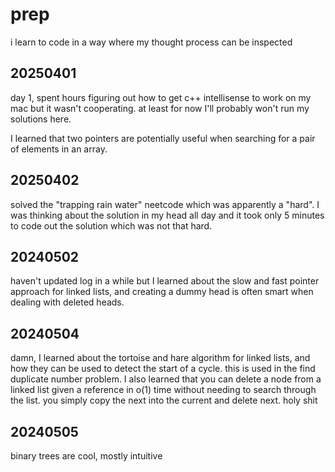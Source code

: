 # prep
i learn to code in a way where my thought process can be inspected

## 20250401
day 1, spent hours figuring out how to get c++ intellisense to work on my mac but it wasn't cooperating.
at least for now I'll probably won't run my solutions here.

I learned that two pointers are potentially useful when searching for a pair of elements in an array.

## 20250402
solved the "trapping rain water" neetcode which was apparently a "hard". I was thinking about the solution in my head all day and it took only 5 minutes to code out the solution which was not that hard.

## 20240502
haven't updated log in a while but I learned about the slow and fast pointer approach for linked lists, and creating a
dummy head is often smart when dealing with deleted heads.

## 20240504
damn, I learned about the tortoise and hare algorithm for linked lists,
and how they can be used to detect the start of a cycle. this is used in the find duplicate number problem.
I also learned that you can delete a node from a linked list given a reference in o(1) time
without needing to search through the list. you simply copy the next into the current and delete next. holy shit

## 20240505
binary trees are cool, mostly intuitive